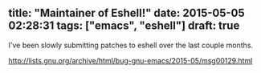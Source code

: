 title: "Maintainer of Eshell!"
date: 2015-05-05 02:28:31
tags: ["emacs", "eshell"]
draft: true
---

I've been slowly submitting patches to eshell over the last couple months.


http://lists.gnu.org/archive/html/bug-gnu-emacs/2015-05/msg00129.html
